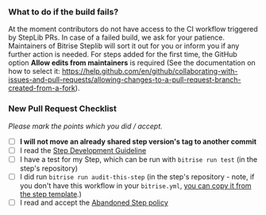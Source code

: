 ### What to do if the build fails?

At the moment contributors do not have access to the CI workflow triggered by StepLib PRs. In case of a failed build, we ask for your patience. Maintainers of Bitrise Steplib will sort it out for you or inform you if any further action is needed.
For steps added for the first time, the GitHub option **Allow edits from maintainers** is required (See the documentation on how to select it: https://help.github.com/en/github/collaborating-with-issues-and-pull-requests/allowing-changes-to-a-pull-request-branch-created-from-a-fork).

### New Pull Request Checklist

*Please mark the points which you did / accept.*

- [ ] __I will not move an already shared step version's tag to another commit__
- [ ] I read the [Step Development Guideline](https://github.com/bitrise-io/bitrise/blob/master/_docs/step-development-guideline.md)
- [ ] I have a test for my Step, which can be run with `bitrise run test` (in the step's repository)
- [ ] I did run `bitrise run audit-this-step` (in the step's repository - note, if you don't have this workflow in your `bitrise.yml`, [you can copy it from the step template](https://github.com/bitrise-steplib/step-template/blob/master/bitrise.yml).)
- [ ] I read and accept the [Abandoned Step policy](https://github.com/bitrise-io/bitrise-steplib#abandoned-step-policy)
